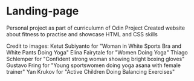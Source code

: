 # Landing-page
Personal project as part of curriculumn of Odin Project
Created website about fitness to practise and showcase HTML and CSS skills


Credit to images:
Ketut Subiyanto for "Woman in White Sports Bra and White Pants Doing Yoga"
Elina Fairytale for "Women Doing Yoga"
Thiago Schlemper for "Confident strong woman showing bright boxing gloves"
Gustavo Fring for "Young sportswomen doing yoga asana with female trainer"
Yan Krukov for "Active Children Doing Balancing Exercises"
